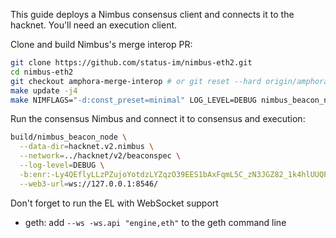 This guide deploys a Nimbus consensus client and connects it to the hacknet. You'll need an execution client.

Clone and build Nimbus's merge interop PR:

```bash
git clone https://github.com/status-im/nimbus-eth2.git
cd nimbus-eth2
git checkout amphora-merge-interop # or git reset --hard origin/amphora-merge-interop
make update -j4
make NIMFLAGS="-d:const_preset=minimal" LOG_LEVEL=DEBUG nimbus_beacon_node -j4
```

Run the consensus Nimbus and connect it to consensus and execution:

```bash
build/nimbus_beacon_node \
  --data-dir=hacknet.v2.nimbus \
  --network=../hacknet/v2/beaconspec \
  --log-level=DEBUG \
  -b:enr:-Ly4QEflyLLzPZujoYotdzLYZqzO39EES1bAxFqmL5C_zN3JGZ82_1k4hlUUQFDvW_LPibgdoSTxKo8lTzD9_FJ9sTwrh2F0dG5ldHOIAAAAAAAAAACEZXRoMpC_4NP0AgAAAf__________gmlkgnY0gmlwhCOyckmJc2VjcDI1NmsxoQN77seG0n864VjZ964exe4yw9WgfOfu1T1AeoVEjOjsVohzeW5jbmV0cwCDdGNwgiMog3VkcIIjKA \
  --web3-url=ws://127.0.0.1:8546/
```

Don't forget to run the EL with WebSocket support

* geth: add `--ws -ws.api "engine,eth"` to the geth command line
